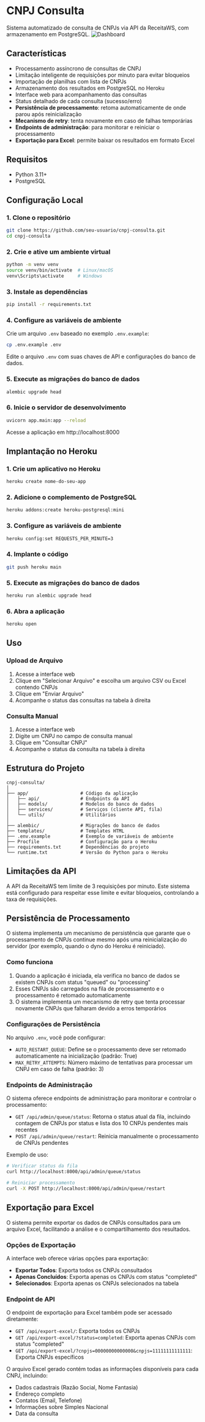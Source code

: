 # CNPJ Consulta

Sistema automatizado de consulta de CNPJs via API da ReceitaWS, com armazenamento em PostgreSQL.
![Dashboard](dashboard.png)

## Características

- Processamento assíncrono de consultas de CNPJ
- Limitação inteligente de requisições por minuto para evitar bloqueios
- Importação de planilhas com lista de CNPJs
- Armazenamento dos resultados em PostgreSQL no Heroku
- Interface web para acompanhamento das consultas
- Status detalhado de cada consulta (sucesso/erro)
- **Persistência de processamento**: retoma automaticamente de onde parou após reinicialização
- **Mecanismo de retry**: tenta novamente em caso de falhas temporárias
- **Endpoints de administração**: para monitorar e reiniciar o processamento
- **Exportação para Excel**: permite baixar os resultados em formato Excel

## Requisitos

- Python 3.11+
- PostgreSQL

## Configuração Local

### 1. Clone o repositório

```bash
git clone https://github.com/seu-usuario/cnpj-consulta.git
cd cnpj-consulta
```

### 2. Crie e ative um ambiente virtual

```bash
python -m venv venv
source venv/bin/activate  # Linux/macOS
venv\Scripts\activate     # Windows
```

### 3. Instale as dependências

```bash
pip install -r requirements.txt
```

### 4. Configure as variáveis de ambiente

Crie um arquivo `.env` baseado no exemplo `.env.example`:

```bash
cp .env.example .env
```

Edite o arquivo `.env` com suas chaves de API e configurações do banco de dados.

### 5. Execute as migrações do banco de dados

```bash
alembic upgrade head
```

### 6. Inicie o servidor de desenvolvimento

```bash
uvicorn app.main:app --reload
```

Acesse a aplicação em http://localhost:8000

## Implantação no Heroku

### 1. Crie um aplicativo no Heroku

```bash
heroku create nome-do-seu-app
```

### 2. Adicione o complemento de PostgreSQL

```bash
heroku addons:create heroku-postgresql:mini
```

### 3. Configure as variáveis de ambiente

```bash
heroku config:set REQUESTS_PER_MINUTE=3
```

### 4. Implante o código

```bash
git push heroku main
```

### 5. Execute as migrações do banco de dados

```bash
heroku run alembic upgrade head
```

### 6. Abra a aplicação

```bash
heroku open
```

## Uso

### Upload de Arquivo

1. Acesse a interface web
2. Clique em "Selecionar Arquivo" e escolha um arquivo CSV ou Excel contendo CNPJs
3. Clique em "Enviar Arquivo"
4. Acompanhe o status das consultas na tabela à direita

### Consulta Manual

1. Acesse a interface web
2. Digite um CNPJ no campo de consulta manual
3. Clique em "Consultar CNPJ"
4. Acompanhe o status da consulta na tabela à direita

## Estrutura do Projeto

```
cnpj-consulta/
│
├── app/                   # Código da aplicação
│   ├── api/               # Endpoints da API
│   ├── models/            # Modelos do banco de dados
│   ├── services/          # Serviços (cliente API, fila)
│   └── utils/             # Utilitários
│
├── alembic/               # Migrações do banco de dados
├── templates/             # Templates HTML
├── .env.example           # Exemplo de variáveis de ambiente
├── Procfile               # Configuração para o Heroku
├── requirements.txt       # Dependências do projeto
└── runtime.txt            # Versão do Python para o Heroku
```

## Limitações da API

A API da ReceitaWS tem limite de 3 requisições por minuto. Este sistema está configurado para respeitar esse limite e evitar bloqueios, controlando a taxa de requisições.

## Persistência de Processamento

O sistema implementa um mecanismo de persistência que garante que o processamento de CNPJs continue mesmo após uma reinicialização do servidor (por exemplo, quando o dyno do Heroku é reiniciado).

### Como funciona

1. Quando a aplicação é iniciada, ela verifica no banco de dados se existem CNPJs com status "queued" ou "processing"
2. Esses CNPJs são carregados na fila de processamento e o processamento é retomado automaticamente
3. O sistema implementa um mecanismo de retry que tenta processar novamente CNPJs que falharam devido a erros temporários

### Configurações de Persistência

No arquivo `.env`, você pode configurar:

- `AUTO_RESTART_QUEUE`: Define se o processamento deve ser retomado automaticamente na inicialização (padrão: True)
- `MAX_RETRY_ATTEMPTS`: Número máximo de tentativas para processar um CNPJ em caso de falha (padrão: 3)

### Endpoints de Administração

O sistema oferece endpoints de administração para monitorar e controlar o processamento:

- `GET /api/admin/queue/status`: Retorna o status atual da fila, incluindo contagem de CNPJs por status e lista dos 10 CNPJs pendentes mais recentes
- `POST /api/admin/queue/restart`: Reinicia manualmente o processamento de CNPJs pendentes

Exemplo de uso:

```bash
# Verificar status da fila
curl http://localhost:8000/api/admin/queue/status

# Reiniciar processamento
curl -X POST http://localhost:8000/api/admin/queue/restart
```

## Exportação para Excel

O sistema permite exportar os dados de CNPJs consultados para um arquivo Excel, facilitando a análise e o compartilhamento dos resultados.

### Opções de Exportação

A interface web oferece várias opções para exportação:

- **Exportar Todos**: Exporta todos os CNPJs consultados
- **Apenas Concluídos**: Exporta apenas os CNPJs com status "completed"
- **Selecionados**: Exporta apenas os CNPJs selecionados na tabela

### Endpoint de API

O endpoint de exportação para Excel também pode ser acessado diretamente:

- `GET /api/export-excel/`: Exporta todos os CNPJs
- `GET /api/export-excel/?status=completed`: Exporta apenas CNPJs com status "completed"
- `GET /api/export-excel/?cnpjs=00000000000000&cnpjs=11111111111111`: Exporta CNPJs específicos

O arquivo Excel gerado contém todas as informações disponíveis para cada CNPJ, incluindo:
- Dados cadastrais (Razão Social, Nome Fantasia)
- Endereço completo
- Contatos (Email, Telefone)
- Informações sobre Simples Nacional
- Data da consulta
